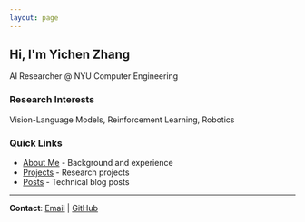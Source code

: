 ```yaml
---
layout: page
---
```


## Hi, I'm Yichen Zhang

AI Researcher @ NYU Computer Engineering

### Research Interests
Vision-Language Models, Reinforcement Learning, Robotics

### Quick Links
- [About Me](/about/) - Background and experience
- [Projects](/projects/) - Research projects
- [Posts](/posts/) - Technical blog posts

---

**Contact**: [Email](jarviszhang.ai@gmail.com)  | [GitHub](https://github.com/JarvisZhang24)
